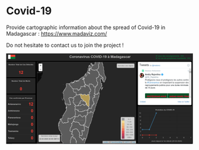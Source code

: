 # Covid-19

Provide cartographic information about the spread of Covid-19 in Madagascar : https://www.madaviz.com/

Do not hesitate to contact us to join the project !

![Screen shot of the website](/images/screen.PNG)
